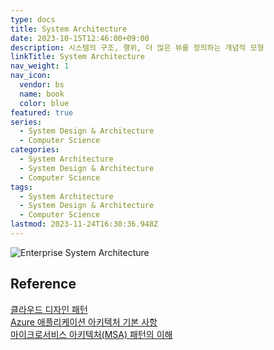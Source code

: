 ```yaml
---
type: docs
title: System Architecture
date: 2023-10-15T12:46:00+09:00
description: 시스템의 구조, 행위, 더 많은 뷰를 정의하는 개념적 모형
linkTitle: System Architecture
nav_weight: 1
nav_icon:
  vendor: bs
  name: book
  color: blue
featured: true
series:
  - System Design & Architecture
  - Computer Science
categories:
  - System Architecture
  - System Design & Architecture
  - Computer Science
tags:
  - System Architecture
  - System Design & Architecture
  - Computer Science
lastmod: 2023-11-24T16:30:36.948Z
---
```


![Enterprise System Architecture](/computer-science/Enterprise-system-architecture-1.png#center)

## Reference

[클라우드 디자인 패턴](https://learn.microsoft.com/ko-kr/azure/architecture/patterns/#catalog-of-patterns)  
[Azure 애플리케이션 아키텍처 기본 사항](https://learn.microsoft.com/ko-kr/azure/architecture/guide/)  
[마이크로서비스 아키텍처(MSA) 패턴의 이해](https://nginxstore.com/blog/microservices/%EB%A7%88%EC%9D%B4%ED%81%AC%EB%A1%9C%EC%84%9C%EB%B9%84%EC%8A%A4-%EC%95%84%ED%82%A4%ED%85%8D%EC%B2%98msa-%ED%8C%A8%ED%84%B4%EC%9D%98-%EC%9D%B4%ED%95%B4/)
